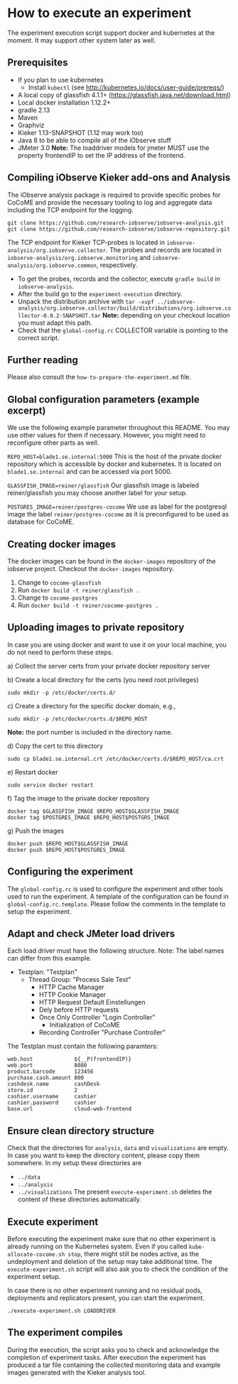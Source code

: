 # How to execute an experiment

The experiment execution script support docker and kubernetes at the
moment. It may support other system later as well.

## Prerequisites

- If you plan to use kubernetes
  - Install `kubectl` (see http://kubernetes.io/docs/user-guide/prereqs/)
- A local copy of glassfish 4.1.1+ (https://glassfish.java.net/download.html)
- Local docker installation 1.12.2+
- gradle 2.13 
- Maven
- Graphviz
- Kieker 1.13-SNAPSHOT (1.12 may work too)
- Java 8 to be able to compile all of the iObserve stuff
- JMeter 3.0
  **Note:** The loaddriver models for jmeter MUST use the property
        frontendIP to set the IP address of the frontend.
        
## Compiling iObserve Kieker add-ons and Analysis

The iObserve analysis package is required to provide specific probes for CoCoME
and provide the necessary tooling to log and aggregate data including the
TCP endpoint for the logging.

```
git clone https://github.com/research-iobserve/iobserve-analysis.git
git clone https://github.com/research-iobserve/iobserve-repository.git
```
The TCP endpoint for Kieker TCP-probes is located in
`iobserve-analysis/org.iobserve.collector`. The probes and records are located in
`iobserve-analysis/org.iobserve.monitoring` and `iobserve-analysis/org.iobserve.common`,
respectively.
- To get the probes, records and the collector, execute `gradle build` in 
  `iobserve-analysis`.
- After the build go to the `experiment-execution` directory.
- Unpack the distribution archive with
  `tar -xvpf ../iobserve-analysis/org.iobserve.collector/build/distributions/org.iobserve.collector-0.0.2-SNAPSHOT.tar`
  **Note:** depending on your checkout location you must adapt this path.
- Check that the `global-config.rc` COLLECTOR variable is pointing to the
  correct script.


## Further reading

Please also consult the `how-to-prepare-the-experiment.md` file.
    
## Global configuration parameters (example excerpt)

We use the following example parameter throughout this README. You may
use other values for them if necessary. However, you might need to
reconfigure other parts as well.

`REPO_HOST=blade1.se.internal:5000`
This is the host of the private docker repository which is accessible
by docker and kubernetes. It is located on `blade1.se.internal` and can
be accessed via port 5000.

`GLASSFISH_IMAGE=reiner/glassfish`
Our glassfish image is labeled reiner/glassfish you may choose another
label for your setup.

`POSTGRES_IMAGE=reiner/postgres-cocome`
We use as label for the postgresql image the label `reiner/postgres-cocome` as
it is preconfigured to be used as database for CoCoME.

## Creating docker images

The docker images can be found in the `docker-images` repository of the
iobserve project.
Checkout the `docker-images` repository.

1. Change to `cocome-glassfish`
2. Run `docker build -t reiner/glassfish .`
3. Change to `cocome-postgres`
4. Run `docker build -t reiner/cocome-postgres .`

## Uploading images to private repository

In case you are using docker and want to use it on your local machine,
you do not need to perform these steps.

a) Collect the server certs from your private docker repository server

b) Create a local directory for the certs (you need root privileges)
   ```
   sudo mkdir -p /etc/docker/certs.d/
   ```
c) Create a directory for the specific docker domain, e.g.,
   ```
   sudo mkdir -p /etc/docker/certs.d/$REPO_HOST
   ```
   **Note:** the port number is included in the directory name.
  
d) Copy the cert to this directory
   ```
   sudo cp blade1.se.internal.crt /etc/docker/certs.d/$REPO_HOST/ca.crt
   ```
e) Restart docker
   ```
   sudo service docker restart
   ```
f) Tag the image to the private docker repository
   ```
   docker tag $GLASSFISH_IMAGE $REPO_HOST$GLASSFISH_IMAGE
   docker tag $POSTGRES_IMAGE $REPO_HOST$POSTGRS_IMAGE
   ```
g) Push the images
   ```
   docker push $REPO_HOST$GLASSFISH_IMAGE
   docker push $REPO_HOST$POSTGRES_IMAGE
   ```

## Configuring the experiment

The `global-config.rc` is used to configure the experiment and other
tools used to run the experiment. A template of the configuration can
be found in `global-config.rc.template`. Please follow the comments in
the template to setup the experiment.

## Adapt and check JMeter load drivers

Each load driver must have the following structure. Note: The label
names can differ from this example.
+ Testplan: "Testplan"
  + Thread Group: "Process Sale Test"
    - HTTP Cache Manager
    - HTTP Cookie Manager
    - HTTP Request Default Einstellungen
    - Dely before HTTP requests
    + Once Only Controller "Login Controller"
      - Initialization of CoCoME 
    + Recording Controller "Purchase Controller"

The Testplan must contain the following paramters:
```
web.host             ${__P(frontendIP)}
web.port             8080
product.barcode      123456
purchase.cash.amount 800
cashdesk.name        cashDesk
store.id             2
cashier.username     cashier
cashier.password     cashier
base.url             cloud-web-frontend
```

## Ensure clean directory structure

Check that the directories for `analysis`, `data` and `visualizations`
are empty. In case you want to keep the directory content, please copy
them somewhere. In my setup these directories are
- `../data`
- `../analysis`
- `../visualizations`
The present `execute-experiment.sh` deletes the content of these
directories automatically.

## Execute experiment

Before executing the experiment make sure that no other experiment is
already running on the Kubernetes system. Even if you called
`kube-allocate-cocome.sh stop`, there might still be nodes active, as
the undeployment and deletion of the setup may take additional time.
The `execute-experiment.sh` script will also ask you to check the 
condition of the experiment setup.

In case there is no other experiment running and no residual pods, 
deployments and replicators present, you can start the experiment.

`./execute-experiment.sh LOADDRIVER`

## The experiment compiles


During the execution, the script asks you to check and acknowledge the
completion of experiment tasks. After execution the experiment has
produced a tar file containing the collected monitoring data and example
images generated with the Kieker analysis tool.

